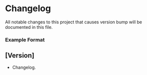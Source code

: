 # Changelog
All notable changes to this project that causes version bump will be documented in this file.

### Example Format
## [Version]  
- Changelog.
